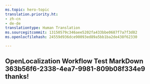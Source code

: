 ```yaml
---
ms.topic: hero-topic
translation.priority.ht:
- zh-cn
- de-de
translationtype: Human Translation
ms.sourcegitcommit: 13150579c346aee5202fa433bbe0687f7a7f3d82
ms.openlocfilehash: 24559d936dce90093ed89a5bb1ba2de438f62330

---
```

## OpenLocalization Workflow Test MarkDown 363b56f6-2338-4ea7-9981-809b08f334e9 thanks!



<!--HONumber=Aug16_HO5-->


